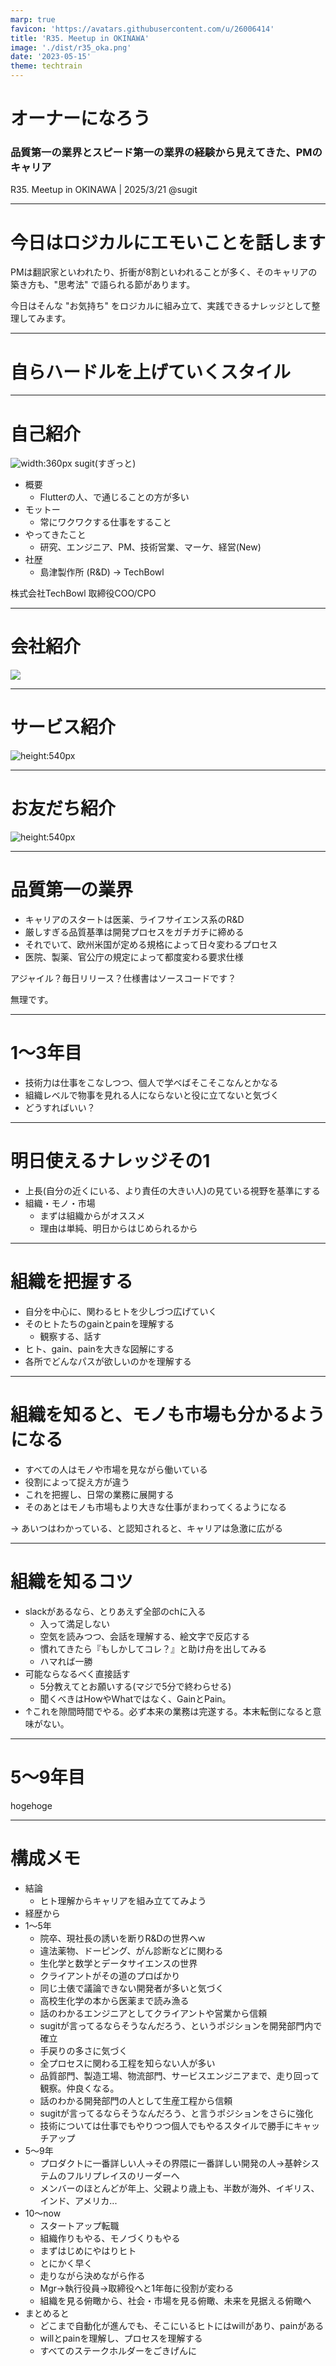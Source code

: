```yaml
---
marp: true
favicon: 'https://avatars.githubusercontent.com/u/26006414'
title: 'R35. Meetup in OKINAWA'
image: './dist/r35_oka.png'
date: '2023-05-15'
theme: techtrain
---
```


<!-- _class: title -->
# オーナーになろう
### 品質第一の業界とスピード第一の業界の経験から見えてきた、PMのキャリア


R35. Meetup in OKINAWA | 2025/3/21
@sugit

---

# 今日はロジカルにエモいことを話します

PMは翻訳家といわれたり、折衝が8割といわれることが多く、そのキャリアの築き方も、"思考法" で語られる節があります。

今日はそんな "お気持ち" をロジカルに組み立て、実践できるナレッジとして整理してみます。

---

<!-- _class: riku-ask -->
# 自らハードルを上げていくスタイル

---

# 自己紹介


<div class="columns-2">

<div class="row">

![width:360px](./assets/profile.png)
sugit(すぎっと)

</div>

<div>

- 概要
    - Flutterの人、で通じることの方が多い
- モットー
    - 常にワクワクする仕事をすること
- やってきたこと
    - 研究、エンジニア、PM、技術営業、マーケ、経営(New)
- 社歴
    - 島津製作所 (R&D) → TechBowl

</div>
</div>

株式会社TechBowl 取締役COO/CPO

---

# 会社紹介

![](./assets/mission.png)

---

# サービス紹介

![height:540px](./assets/service.png)

---

# お友だち紹介

![height:540px](./assets/puru-and-riku.png)

---

# 品質第一の業界

- キャリアのスタートは医薬、ライフサイエンス系のR&D
- 厳しすぎる品質基準は開発プロセスをガチガチに締める
- それでいて、欧州米国が定める規格によって日々変わるプロセス
- 医院、製薬、官公庁の規定によって都度変わる要求仕様

アジャイル？毎日リリース？仕様書はソースコードです？

無理です。

---

# 1〜3年目

- 技術力は仕事をこなしつつ、個人で学べばそこそこなんとかなる
- 組織レベルで物事を見れる人にならないと役に立てないと気づく
- どうすればいい？

---

# 明日使えるナレッジその1

- 上長(自分の近くにいる、より責任の大きい人)の見ている視野を基準にする
- 組織・モノ・市場
    - まずは組織からがオススメ
    - 理由は単純、明日からはじめられるから

---

# 組織を把握する

- 自分を中心に、関わるヒトを少しづつ広げていく
- そのヒトたちのgainとpainを理解する
    - 観察する、話す
- ヒト、gain、painを大きな図解にする
- 各所でどんなパスが欲しいのかを理解する

---

# 組織を知ると、モノも市場も分かるようになる

- すべての人はモノや市場を見ながら働いている
- 役割によって捉え方が違う
- これを把握し、日常の業務に展開する
- そのあとはモノも市場もより大きな仕事がまわってくるようになる

→ あいつはわかっている、と認知されると、キャリアは急激に広がる

---

# 組織を知るコツ

- slackがあるなら、とりあえず全部のchに入る
    - 入って満足しない
    - 空気を読みつつ、会話を理解する、絵文字で反応する
    - 慣れてきたら『もしかしてコレ？』と助け舟を出してみる
    - ハマれば一勝
- 可能ならなるべく直接話す
    - 5分教えてとお願いする(マジで5分で終わらせる)
    - 聞くべきはHowやWhatではなく、GainとPain。
- ↑これを隙間時間でやる。必ず本来の業務は完遂する。本末転倒になると意味がない。

---

# 5〜9年目

hogehoge

---

# 構成メモ

- 結論
    - ヒト理解からキャリアを組み立ててみよう
- 経歴から
- 1〜5年
    - 院卒、現社長の誘いを断りR&Dの世界へw
    - 違法薬物、ドーピング、がん診断などに関わる
    - 生化学と数学とデータサイエンスの世界
    - クライアントがその道のプロばかり
    - 同じ土俵で議論できない開発者が多いと気づく
    - 高校生化学の本から医薬まで読み漁る
    - 話のわかるエンジニアとしてクライアントや営業から信頼
    - sugitが言ってるならそうなんだろう、というポジションを開発部門内で確立
    - 手戻りの多さに気づく
    - 全プロセスに関わる工程を知らない人が多い
    - 品質部門、製造工場、物流部門、サービスエンジニアまで、走り回って観察。仲良くなる。
    - 話のわかる開発部門の人として生産工程から信頼
    - sugitが言ってるならそうなんだろう、と言うポジションをさらに強化
    - 技術については仕事でもやりつつ個人でもやるスタイルで勝手にキャッチアップ
- 5〜9年
    - プロダクトに一番詳しい人→その界隈に一番詳しい開発の人→基幹システムのフルリプレイスのリーダーへ
    - メンバーのほとんどが年上、父親より歳上も、半数が海外、イギリス、インド、アメリカ...
- 10〜now
    - スタートアップ転職
    - 組織作りもやる、モノづくりもやる
    - まずはじめにやはりヒト
    - とにかく早く
    - 走りながら決めながら作る
    - Mgr→執行役員→取締役へと1年毎に役割が変わる
    - 組織を見る俯瞰から、社会・市場を見る俯瞰、未来を見据える俯瞰へ
- まとめると
    - どこまで自動化が進んでも、そこにいるヒトにはwillがあり、painがある
    - willとpainを理解し、プロセスを理解する
    - すべてのステークホルダーをごきげんに

